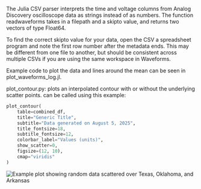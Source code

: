 The Julia CSV parser interprets the time and voltage columns from Analog Discovery oscilloscope data as strings instead of as numbers. The function readwaveforms takes in a filepath and a skipto value, and returns two vectors of type Float64. 

To find the correct skipto value for your data, open the CSV a spreadsheet program and note the first row number after the metadata ends. This may be different from one file to another, but should be consistent across multiple CSVs if you are using the same workspace in Waveforms. 

Example code to plot the data and lines around the mean can be seen in plot_waveforms_log.jl. 

plot_contour.py: plots an interpolated contour with or without the underlying scatter points. can be called using this example:
```python
plot_contour(
    table=combined_df,
    title="Generic Title",
    subtitle="Data generated on August 5, 2025",
    title_fontsize=18,
    subtitle_fontsize=12,
    colorbar_label="Values (units)",
    show_scatter=0,
    figsize=(12, 10),
    cmap="viridis"
)
```
![Example plot showing random data scattered over Texas, Oklahoma, and Arkansas](https://github.com/skylerreid/Assets/blob/main/Figure_1.jpeg)
